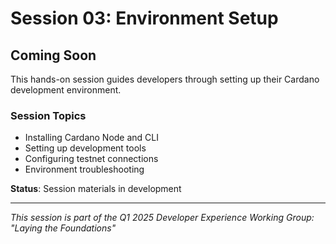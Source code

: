 # Session 03: Environment Setup

## Coming Soon

This hands-on session guides developers through setting up their Cardano development environment.

### Session Topics
- Installing Cardano Node and CLI
- Setting up development tools
- Configuring testnet connections
- Environment troubleshooting

**Status**: Session materials in development

---

*This session is part of the Q1 2025 Developer Experience Working Group: "Laying the Foundations"*